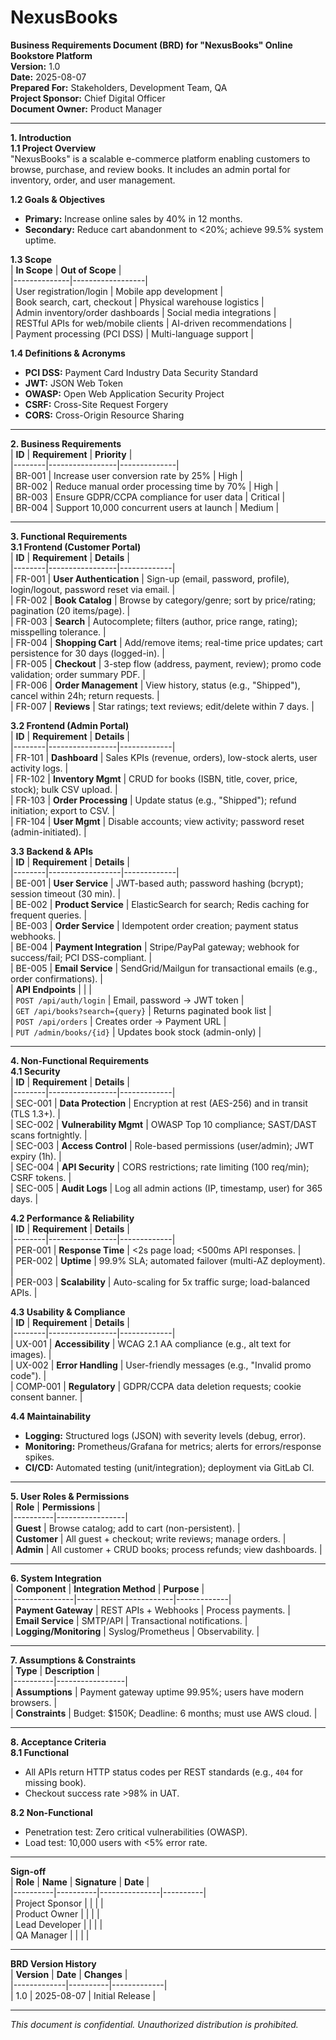 # NexusBooks
**Business Requirements Document (BRD) for "NexusBooks" Online Bookstore Platform**  
**Version:** 1.0  
**Date:** 2025-08-07  
**Prepared For:** Stakeholders, Development Team, QA  
**Project Sponsor:** Chief Digital Officer  
**Document Owner:** Product Manager  

---

**1. Introduction**  
**1.1 Project Overview**  
"NexusBooks" is a scalable e-commerce platform enabling customers to browse, purchase, and review books. It includes an admin portal for inventory, order, and user management.  

**1.2 Goals & Objectives**  
- **Primary:** Increase online sales by 40% in 12 months.  
- **Secondary:** Reduce cart abandonment to <20%; achieve 99.5% system uptime.  

**1.3 Scope**  
| **In Scope** | **Out of Scope** |  
|--------------|------------------|  
| User registration/login | Mobile app development |  
| Book search, cart, checkout | Physical warehouse logistics |  
| Admin inventory/order dashboards | Social media integrations |  
| RESTful APIs for web/mobile clients | AI-driven recommendations |  
| Payment processing (PCI DSS) | Multi-language support |  

**1.4 Definitions & Acronyms**  
- **PCI DSS:** Payment Card Industry Data Security Standard  
- **JWT:** JSON Web Token  
- **OWASP:** Open Web Application Security Project  
- **CSRF:** Cross-Site Request Forgery  
- **CORS:** Cross-Origin Resource Sharing  

---

**2. Business Requirements**  
| **ID** | **Requirement** | **Priority** |  
|--------|-----------------|--------------|  
| BR-001 | Increase user conversion rate by 25% | High |  
| BR-002 | Reduce manual order processing time by 70% | High |  
| BR-003 | Ensure GDPR/CCPA compliance for user data | Critical |  
| BR-004 | Support 10,000 concurrent users at launch | Medium |  

---

**3. Functional Requirements**  
**3.1 Frontend (Customer Portal)**  
| **ID** | **Requirement** | **Details** |  
|--------|-----------------|-------------|  
| FR-001 | **User Authentication** | Sign-up (email, password, profile), login/logout, password reset via email. |  
| FR-002 | **Book Catalog** | Browse by category/genre; sort by price/rating; pagination (20 items/page). |  
| FR-003 | **Search** | Autocomplete; filters (author, price range, rating); misspelling tolerance. |  
| FR-004 | **Shopping Cart** | Add/remove items; real-time price updates; cart persistence for 30 days (logged-in). |  
| FR-005 | **Checkout** | 3-step flow (address, payment, review); promo code validation; order summary PDF. |  
| FR-006 | **Order Management** | View history, status (e.g., "Shipped"), cancel within 24h; return requests. |  
| FR-007 | **Reviews** | Star ratings; text reviews; edit/delete within 7 days. |  

**3.2 Frontend (Admin Portal)**  
| **ID** | **Requirement** | **Details** |  
|--------|-----------------|-------------|  
| FR-101 | **Dashboard** | Sales KPIs (revenue, orders), low-stock alerts, user activity logs. |  
| FR-102 | **Inventory Mgmt** | CRUD for books (ISBN, title, cover, price, stock); bulk CSV upload. |  
| FR-103 | **Order Processing** | Update status (e.g., "Shipped"); refund initiation; export to CSV. |  
| FR-104 | **User Mgmt** | Disable accounts; view activity; password reset (admin-initiated). |  

**3.3 Backend & APIs**  
| **ID** | **Requirement** | **Details** |  
|--------|------------------|-------------|  
| BE-001 | **User Service** | JWT-based auth; password hashing (bcrypt); session timeout (30 min). |  
| BE-002 | **Product Service** | ElasticSearch for search; Redis caching for frequent queries. |  
| BE-003 | **Order Service** | Idempotent order creation; payment status webhooks. |  
| BE-004 | **Payment Integration** | Stripe/PayPal gateway; webhook for success/fail; PCI DSS-compliant. |  
| BE-005 | **Email Service** | SendGrid/Mailgun for transactional emails (e.g., order confirmations). |  
| **API Endpoints** | | |  
| `POST /api/auth/login` | Email, password → JWT token |  
| `GET /api/books?search={query}` | Returns paginated book list |  
| `POST /api/orders` | Creates order → Payment URL |  
| `PUT /admin/books/{id}` | Updates book stock (admin-only) |  

---

**4. Non-Functional Requirements**  
**4.1 Security**  
| **ID** | **Requirement** | **Details** |  
|--------|-----------------|-------------|  
| SEC-001 | **Data Protection** | Encryption at rest (AES-256) and in transit (TLS 1.3+). |  
| SEC-002 | **Vulnerability Mgmt** | OWASP Top 10 compliance; SAST/DAST scans fortnightly. |  
| SEC-003 | **Access Control** | Role-based permissions (user/admin); JWT expiry (1h). |  
| SEC-004 | **API Security** | CORS restrictions; rate limiting (100 req/min); CSRF tokens. |  
| SEC-005 | **Audit Logs** | Log all admin actions (IP, timestamp, user) for 365 days. |  

**4.2 Performance & Reliability**  
| **ID** | **Requirement** | **Details** |  
|--------|-----------------|-------------|  
| PER-001 | **Response Time** | <2s page load; <500ms API responses. |  
| PER-002 | **Uptime** | 99.9% SLA; automated failover (multi-AZ deployment). |  
| PER-003 | **Scalability** | Auto-scaling for 5x traffic surge; load-balanced APIs. |  

**4.3 Usability & Compliance**  
| **ID** | **Requirement** | **Details** |  
|--------|-----------------|-------------|  
| UX-001 | **Accessibility** | WCAG 2.1 AA compliance (e.g., alt text for images). |  
| UX-002 | **Error Handling** | User-friendly messages (e.g., "Invalid promo code"). |  
| COMP-001 | **Regulatory** | GDPR/CCPA data deletion requests; cookie consent banner. |  

**4.4 Maintainability**  
- **Logging:** Structured logs (JSON) with severity levels (debug, error).  
- **Monitoring:** Prometheus/Grafana for metrics; alerts for errors/response spikes.  
- **CI/CD:** Automated testing (unit/integration); deployment via GitLab CI.  

---

**5. User Roles & Permissions**  
| **Role** | **Permissions** |  
|----------|-----------------|  
| **Guest** | Browse catalog; add to cart (non-persistent). |  
| **Customer** | All guest + checkout; write reviews; manage orders. |  
| **Admin** | All customer + CRUD books; process refunds; view dashboards. |  

---

**6. System Integration**  
| **Component** | **Integration Method** | **Purpose** |  
|---------------|------------------------|-------------|  
| **Payment Gateway** | REST APIs + Webhooks | Process payments. |  
| **Email Service** | SMTP/API | Transactional notifications. |  
| **Logging/Monitoring** | Syslog/Prometheus | Observability. |  

---

**7. Assumptions & Constraints**  
| **Type** | **Description** |  
|----------|-----------------|  
| **Assumptions** | Payment gateway uptime 99.95%; users have modern browsers. |  
| **Constraints** | Budget: $150K; Deadline: 6 months; must use AWS cloud. |  

---

**8. Acceptance Criteria**  
**8.1 Functional**  
- All APIs return HTTP status codes per REST standards (e.g., `404` for missing book).  
- Checkout success rate >98% in UAT.  

**8.2 Non-Functional**  
- Penetration test: Zero critical vulnerabilities (OWASP).  
- Load test: 10,000 users with <5% error rate.  

---

**Sign-off**  
| **Role** | **Name** | **Signature** | **Date** |  
|----------|----------|---------------|----------|  
| Project Sponsor | | | |  
| Product Owner | | | |  
| Lead Developer | | | |  
| QA Manager | | | |  

---  
**BRD Version History**  
| **Version** | **Date** | **Changes** |  
|-------------|----------|-------------|  
| 1.0 | 2025-08-07 | Initial Release |  

---  
*This document is confidential. Unauthorized distribution is prohibited.*